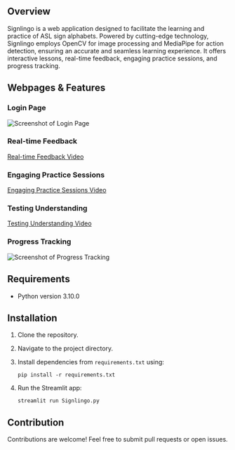 ## Overview
Signlingo is a web application designed to facilitate the learning and practice of ASL sign alphabets. Powered by cutting-edge technology, Signlingo employs OpenCV for image processing and MediaPipe for action detection, ensuring an accurate and seamless learning experience. It offers interactive lessons, real-time feedback, engaging practice sessions, and progress tracking.

## Webpages & Features
### Login Page
![Screenshot of Login Page](https://github.com/ShubhamKarampure/asl-streamlit-signlingo/assets/113121940/9cef3d17-40df-407c-a1f2-3b90c89d7453)

### Real-time Feedback
[Real-time Feedback Video](https://github.com/ShubhamKarampure/asl-streamlit-signlingo/assets/113121940/15308ff4-3318-41c6-a22d-104b47a00b6f)

### Engaging Practice Sessions
[Engaging Practice Sessions Video](https://github.com/ShubhamKarampure/asl-streamlit-signlingo/assets/113121940/047c93fd-2926-4c8a-8e5f-4024f45eb0a4)

### Testing Understanding
[Testing Understanding Video](https://github.com/ShubhamKarampure/asl-streamlit-signlingo/assets/113121940/1959bfab-3c89-4a2c-acc3-0307d7cf3056)

### Progress Tracking
![Screenshot of Progress Tracking](https://github.com/ShubhamKarampure/asl-streamlit-signlingo/assets/113121940/55728860-9fd2-4cee-a215-6f96a23d6f94)

## Requirements
- Python version 3.10.0

## Installation
1. Clone the repository.
2. Navigate to the project directory.
3. Install dependencies from `requirements.txt` using:
   
   ```
   pip install -r requirements.txt
   ```
5. Run the Streamlit app:
   ```
   streamlit run Signlingo.py
   ```

## Contribution
Contributions are welcome! Feel free to submit pull requests or open issues.
